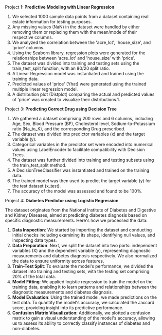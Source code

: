 Project 1: **Predictive Modeling with Linear Regression**

1. We selected 1000 sample data points from a dataset containing real estate information for testing purposes.
2. Any missing values (NaN) in the dataset were handled by either removing them or replacing them with the mean/mode of their respective columns.
3. We analyzed the correlation between the 'acre_lot', 'house_size', and 'price' columns.
4. Using the Seaborn library, regression plots were generated for the relationships between 'acre_lot' and 'house_size' with 'price'.
5. The dataset was divided into training and testing sets using the train_test_split function, with an 80/20 split ratio.
6. A Linear Regression model was instantiated and trained using the training data.
7. Predicted values of 'price' (Yhat) were generated using the trained multiple linear regression model.
8. A distribution plot (Distplot) comparing the actual and predicted values of 'price' was created to visualize their distributions.1. 

Project 3: **Predicting Correct Drug using Decision Tree**

1. We gathered a dataset comprising 200 rows and 6 columns, including Age, Sex, Blood Pressure (BP), Cholesterol level, Sodium-to-Potassium ratio (Na_to_K), and the corresponding Drug prescribed.
2. The dataset was divided into predictor variables (x) and the target variable (y).
3. Categorical variables in the predictor set were encoded into numerical values using LabelEncoder to facilitate compatibility with Decision Trees.
4. The dataset was further divided into training and testing subsets using the train_test_split method.
5. A DecisionTreeClassifier was instantiated and trained on the training data.
6. The trained model was then used to predict the target variable (y) for the test dataset (x_test).
7. The accuracy of the model was assessed and found to be 100%.

Project 4: **Diabetes Predictor using Logistic Regression**

   The dataset originates from the National Institute of Diabetes and Digestive and Kidney Diseases, aimed at predicting diabetes diagnosis based on specific diagnostic measurements. Here's how we processed the data:
1. **Data Inspection**: We started by importing the dataset and conducting initial checks including examining its shape, identifying null values, and inspecting data types.
2. **Data Preparation**: Next, we split the dataset into two parts: independent variables (X) and the dependent variable (y), representing diagnostic measurements and diabetes diagnosis respectively. We also normalized the data to ensure uniformity across features.
3. **Train-Test Split**: To evaluate the model's performance, we divided the dataset into training and testing sets, with the testing set comprising 20% of the total data.
4. **Model Fitting**: We applied logistic regression to train the model on the training data, enabling it to learn patterns and relationships between the diagnostic measurements and diabetes diagnosis.
5. **Model Evaluation**: Using the trained model, we made predictions on the test data. To quantify the model's accuracy, we calculated the Jaccard score, providing insight into its predictive performance.
6. **Confusion Matrix Visualization**: Additionally, we plotted a confusion matrix to gain a visual understanding of the model's accuracy, allowing us to assess its ability to correctly classify instances of diabetes and non-diabetes.
